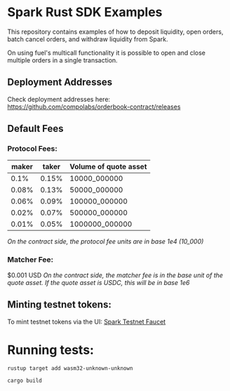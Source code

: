 # Spark Rust SDK Examples

This repository contains examples of how to deposit liquidity, open orders, batch cancel orders, and withdraw liquidity from Spark. 

On using fuel's multicall functionality it is possible to open and close multiple orders in a single transaction.


## Deployment Addresses

Check deployment addresses here: https://github.com/compolabs/orderbook-contract/releases

## Default Fees

### Protocol Fees:
| maker | taker | Volume of quote asset |
| --- | --- | --- |
| 0.1% | 0.15% | 10000_000000 |
| 0.08% | 0.13% | 50000_000000 |
| 0.06% | 0.09% | 100000_000000 |
| 0.02% | 0.07% | 500000_000000 |
| 0.01% | 0.05% | 1000000_000000 |

*On the contract side, the protocol fee units are in base 1e4 (10_000)*

### Matcher Fee: 
$0.001 USD
*On the contract side, the matcher fee is in the base unit of the quote asset. If the quote asset is USDC, this will be in base 1e6*


## Minting testnet tokens:

To mint testnet tokens via the UI: [Spark Testnet Faucet](https://app.sprk.fi/#/faucet)


# Running tests:
```
rustup target add wasm32-unknown-unknown
```

```
cargo build
```
